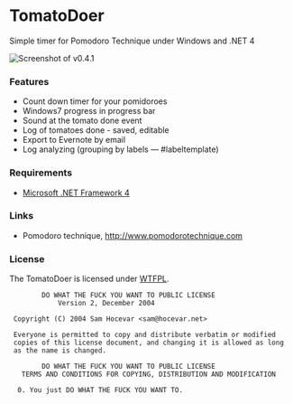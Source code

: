 # TomatoDoer

Simple timer for Pomodoro Technique under Windows and .NET 4 

![Screenshot of v0.4.1](https://raw.github.com/w1ld/TomatoDoer/master/misc/Screenshot.v0.4.1.png)

### Features

- Count down timer for your pomidoroes
- Windows7 progress in progress bar
- Sound at the tomato done event
- Log of tomatoes done - saved, editable
- Export to Evernote by email
- Log analyzing (grouping by labels — #labeltemplate)


### Requirements

- [Microsoft .NET Framework 4](http://www.microsoft.com/en-us/download/details.aspx?id=17718)

### Links 

- Pomodoro technique, http://www.pomodorotechnique.com

### License

The TomatoDoer is licensed under [WTFPL](http://www.wtfpl.net/). 

		    DO WHAT THE FUCK YOU WANT TO PUBLIC LICENSE
			    Version 2, December 2004

	 Copyright (C) 2004 Sam Hocevar <sam@hocevar.net>

	 Everyone is permitted to copy and distribute verbatim or modified
	 copies of this license document, and changing it is allowed as long
	 as the name is changed.

		    DO WHAT THE FUCK YOU WANT TO PUBLIC LICENSE
	   TERMS AND CONDITIONS FOR COPYING, DISTRIBUTION AND MODIFICATION

	  0. You just DO WHAT THE FUCK YOU WANT TO.
